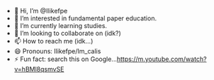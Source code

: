 - 👋 Hi, I’m @Ilikefpe
- 👀 I’m interested in fundamental paper education.
- 🌱 I’m currently learning studies.
- 💞️ I’m looking to collaborate on (idk?)
- 📫 How to reach me (idk...)
- 😄 Pronouns: Ilikefpe/Im_calis
- ⚡ Fun fact: search this on Google...https://m.youtube.com/watch?v=hBMl8qsmvSE

<!---
Ilikefpe/Ilikefpe is a ✨ special ✨ repository because its `README.md` (this file) appears on your GitHub profile.
You can click the Preview link to take a look at your changes.
--->
